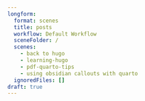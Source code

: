 ```yaml
---
longform:
  format: scenes
  title: posts
  workflow: Default Workflow
  sceneFolder: /
  scenes:
    - back to hugo
    - learning-hugo
    - pdf-quarto-tips
    - using obsidian callouts with quarto
  ignoredFiles: []
draft: true
---
```

